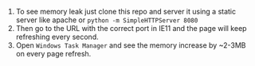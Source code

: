 1. To see memory leak just clone this repo and server it using a static server like apache or `python -m SimpleHTTPServer 8080`
2. Then go to the URL with the correct port in IE11 and the page will keep refreshing every second.
3. Open `Windows Task Manager` and see the memory increase by ~2-3MB on every page refresh.
